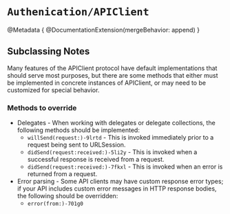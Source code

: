 # ``Authenication/APIClient``

@Metadata {
    @DocumentationExtension(mergeBehavior: append)
}

## Subclassing Notes

Many features of the APIClient protocol have default implementations that should serve most purposes, but there are some methods that either must be implemented in concrete instances of APIClient, or may need to be customized for special behavior.

### Methods to override

* Delegates - When working with delegates or delegate collections, the following methods should be implemented:
  * ``willSend(request:)-9lrtd`` - This is invoked immediately prior to a request being sent to URLSession.
  * ``didSend(request:received:)-5li2y`` - This is invoked when a successful response is received from a request.
  * ``didSend(request:received:)-7fkxl`` - This is invoked when an error is returned from a request. 
* Error parsing - Some API clients may have custom response error types; if your API includes custom error messages in HTTP response bodies, the following should be overridden:
  * ``error(from:)-701g0``
